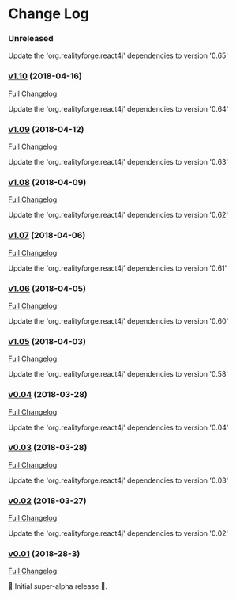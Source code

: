# Change Log

### Unreleased

Update the 'org.realityforge.react4j' dependencies to version '0.65'

### [v1.10](https://github.com/react4j/react4j-windowportal/tree/v1.10) (2018-04-16)
[Full Changelog](https://github.com/react4j/react4j-windowportal/compare/v1.09...v1.10)

Update the 'org.realityforge.react4j' dependencies to version '0.64'

### [v1.09](https://github.com/react4j/react4j-windowportal/tree/v1.09) (2018-04-12)
[Full Changelog](https://github.com/react4j/react4j-windowportal/compare/v1.08...v1.09)

Update the 'org.realityforge.react4j' dependencies to version '0.63'

### [v1.08](https://github.com/react4j/react4j-windowportal/tree/v1.08) (2018-04-09)
[Full Changelog](https://github.com/react4j/react4j-windowportal/compare/v1.07...v1.08)

Update the 'org.realityforge.react4j' dependencies to version '0.62'

### [v1.07](https://github.com/react4j/react4j-windowportal/tree/v1.07) (2018-04-06)
[Full Changelog](https://github.com/react4j/react4j-windowportal/compare/v1.06...v1.07)

Update the 'org.realityforge.react4j' dependencies to version '0.61'

### [v1.06](https://github.com/react4j/react4j-windowportal/tree/v1.06) (2018-04-05)
[Full Changelog](https://github.com/react4j/react4j-windowportal/compare/v1.05...v1.06)

Update the 'org.realityforge.react4j' dependencies to version '0.60'

### [v1.05](https://github.com/react4j/react4j-windowportal/tree/v1.05) (2018-04-03)
[Full Changelog](https://github.com/react4j/react4j-windowportal/compare/v0.04...v1.05)

Update the 'org.realityforge.react4j' dependencies to version '0.58'

### [v0.04](https://github.com/react4j/react4j-windowportal/tree/v0.04) (2018-03-28)
[Full Changelog](https://github.com/react4j/react4j-windowportal/compare/v0.03...v0.04)

Update the 'org.realityforge.react4j' dependencies to version '0.04'

### [v0.03](https://github.com/react4j/react4j-windowportal/tree/v0.03) (2018-03-28)
[Full Changelog](https://github.com/react4j/react4j-windowportal/compare/v0.02...v0.03)

Update the 'org.realityforge.react4j' dependencies to version '0.03'

### [v0.02](https://github.com/react4j/react4j-windowportal/tree/v0.02) (2018-03-27)
[Full Changelog](https://github.com/react4j/react4j-windowportal/compare/v0.54...v0.02)

Update the 'org.realityforge.react4j' dependencies to version '0.02'

### [v0.01](https://github.com/react4j/react4j-windowportal/tree/v0.01) (2018-28-3)
[Full Changelog](https://github.com/react4j/react4j-windowportal/compare/be26d496faf52dd080995dd1c98854f3c3faf1f4...v0.01)

 ‎🎉	Initial super-alpha release ‎🎉.
